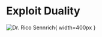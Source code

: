 # Exploit Duality

![[Dr. Rico Sennrich](http://homepages.inf.ed.ac.uk/rsennric/)](https://homepages.inf.ed.ac.uk/rsennric/files/rico-klein2.jpg){ width=400px }
